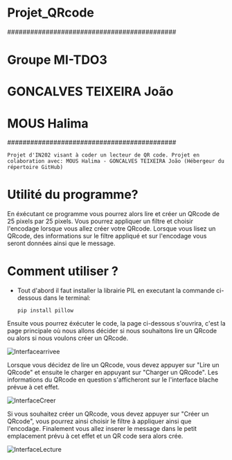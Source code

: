 # Projet_QRcode



############################################
# Groupe MI-TDO3
# GONCALVES TEIXEIRA João  
# MOUS Halima

############################################

```
Projet d'IN202 visant à coder un lecteur de QR code. Projet en colaboration avec: MOUS Halima - GONCALVES TEIXEIRA João (Hébergeur du répertoire GitHub)
```


# Utilité du programme?
En éxécutant ce programme vous pourrez alors lire et créer un QRcode de 25 pixels par 25 pixels. Vous pourrez appliquer un filtre et choisir l'encodage lorsque vous allez créer votre QRcode. Lorsque vous lisez un QRcode, des informations sur le filtre appliqué et sur l'encodage vous seront données ainsi que le message.


# Comment utiliser ?
* Tout d'abord il faut installer la librairie PIL en executant la commande ci-dessous dans le terminal:

    ```
    pip install pillow
    ```

Ensuite vous pourrez éxécuter le code, la page ci-dessous s'ouvrira, c'est la page principale où nous allons décider si nous souhaitons lire un QRcode ou alors si nous voulons créer un QRcode.

![Interfacearrivee](https://user-images.githubusercontent.com/91261751/168499177-23d270f9-3152-4d37-a30f-7652c6f91082.png)

Lorsque vous décidez de lire un QRcode, vous devez appuyer sur "Lire un QRcode" et ensuite le charger en appuyant sur "Charger un QRcode".  Les informations du QRcode en question s'afficheront sur le l'interface blache prévue à cet effet.

![InterfaceCreer](https://user-images.githubusercontent.com/91261751/168499180-9c90d5a6-4384-4179-8fb1-f5982ed15158.png)

Si vous souhaitez créer un QRcode, vous devez appuyer sur "Créer un QRcode", vous pourrez ainsi choisir le filtre à appliquer ainsi que l'encodage. Finalement vous allez inserer le message dans le petit emplacement prévu à cet effet et un QR code sera alors crée.

![InterfaceLecture](https://user-images.githubusercontent.com/91261751/168499183-8f9d293d-0b8f-49b8-871a-eae636a02c7a.png)
